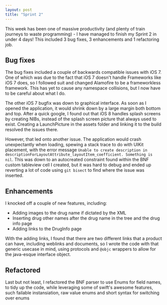 ```yaml
---
layout: post
title: "Sprint 2"
---
```


This week has been one of massive productivity (and plenty of train journeys to waste programming) - I have managed to finish my Sprint 2 in under 4 days! This included 3 bug fixes, 3 enhancements and 1 refactoring job.

## Bug fixes

The bug fixes included a couple of backwards compatible issues with iOS 7. One of which was due to the fact that iOS 7 doesn't handle Frameworks like iOS 7 does, so I followed suit and changed Alamofire to be a frameworkless framework. This has yet to cause any namespace collisions, but I now have to be careful about what I do.

The other iOS 7 bugfix was down to graphical interface. As soon as I opened the application, it would shrink down by a large margin both bottom and top. After a quick google, I found out that iOS 8 handles splash screens by creating NIBs, instead of the splash screen picture that always used to exist. Creating a LaunchPicture in the assets folder and linking it to the build resolved the issues there.

However, that led onto another issue. The application would crash unexpectantly when loading, spewing a stack trace to do with UIKit placement, with the error message `Unable to create description in descriptionForLayoutAttribute_layoutItem_coefficient. Something is nil`. This was down to an autocreated constraint found within the BNF custom tableview cell I created, but it was hard to debug and ended up reverting a lot of code using `git bisect` to find where the issue was inserted.

## Enhancements

I knocked off a couple of new features, including:

* Adding images to the drug name if dictated by the XML
* Inserting drug other names after the drug name in the tree and the drug info page
* Adding links to the DrugInfo page

With the adding links, I found that there are two different links that a product can have, including weblinks and documents, so I wrote the code with that generic usecase in mind, using protocols and `@objc` wrappers to allow for the java-esque interface object.

## Refactored

Last but not least, I refactored the BNF parser to use Enums for field names, to tidy up the code, while leveraging some of swift's awesome features, such failable instansiation, raw value enums and short syntax for switching over enums
